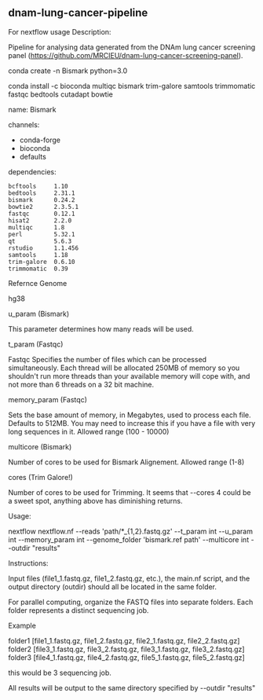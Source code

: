 ## dnam-lung-cancer-pipeline

For nextflow usage Description:

Pipeline for analysing data generated from the DNAm lung cancer screening panel (https://github.com/MRCIEU/dnam-lung-cancer-screening-panel).

conda create -n Bismark python=3.0

conda install -c bioconda multiqc bismark trim-galore samtools trimmomatic fastqc bedtools cutadapt bowtie

name: Bismark

channels:

  - conda-forge
  - bioconda
  - defaults

dependencies:

    bcftools     1.10         
    bedtools     2.31.1        
    bismark      0.24.2        
    bowtie2      2.3.5.1             
    fastqc       0.12.1        
    hisat2       2.2.0         
    multiqc      1.8           
    perl         5.32.1        
    qt           5.6.3         
    rstudio      1.1.456       
    samtools     1.18          
    trim-galore  0.6.10        
    trimmomatic  0.39          

Refernce Genome

hg38

u_param (Bismark)

This parameter determines how many reads will be used.  

t_param (Fastqc)

Fastqc Specifies the number of files which can be processed simultaneously. Each thread will be allocated 250MB of memory so you shouldn't run more threads than your available memory will cope with, and not more than 6 threads on a 32 bit machine. 

memory_param (Fastqc) 

Sets the base amount of memory, in Megabytes,  used to process each file. Defaults to 512MB. You may need to increase this if you have a file with very long sequences in it. Allowed range (100 - 10000)

multicore (Bismark)   

Number of cores to be used for Bismark Alignement. Allowed range (1-8)

cores (Trim Galore!)

Number of cores to be used for Trimming. It seems that --cores 4 could be a sweet spot, anything above has diminishing returns.    

Usage:

nextflow nextflow.nf --reads 'path/*_{1,2}.fastq.gz' --t_param int --u_param int --memory_param int --genome_folder 'bismark.ref path' --multicore int --outdir "results"

Instructions:

Input files (file1_1.fastq.gz, file1_2.fastq.gz, etc.), the main.nf script, and the output directory (outdir) should all be located in the same folder.

For parallel computing, organize the FASTQ files into separate folders. Each folder represents a distinct sequencing job.

Example 

folder1 [file1_1.fastq.gz, file1_2.fastq.gz, file2_1.fastq.gz, file2_2.fastq.gz]
folder2 [file3_1.fastq.gz, file3_2.fastq.gz, file3_1.fastq.gz, file3_2.fastq.gz]
folder3 [file4_1.fastq.gz, file4_2.fastq.gz, file5_1.fastq.gz, file5_2.fastq.gz]

this would be 3 sequencing job. 

All results will be output to the same directory specified by --outdir "results"

